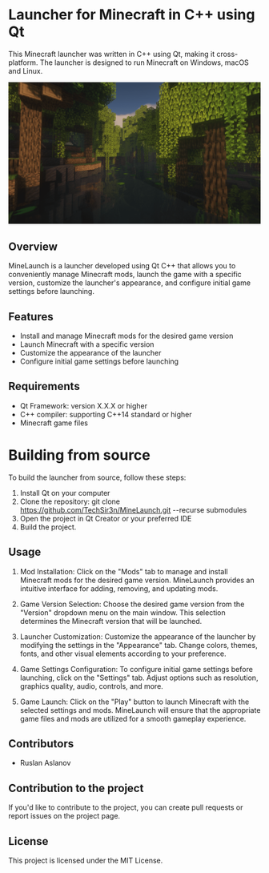 # Launcher for Minecraft in C++ using Qt
This Minecraft launcher was written in C++ using Qt, making it cross-platform. The launcher is designed to run Minecraft on Windows, macOS and Linux.


![MineLaunch Screenshot](https://github.com/TechSir3n/MineLaunch/blob/main/resources/mangrove-river-1.png)

## Overview
MineLaunch is a launcher developed using Qt C++ that allows you to conveniently manage Minecraft mods, launch the game with a specific version, customize the launcher's appearance, and configure initial game settings before launching.

## Features
- Install and manage Minecraft mods for the desired game version
- Launch Minecraft with a specific version
- Customize the appearance of the launcher
- Configure initial game settings before launching

## Requirements
- Qt Framework: version X.X.X or higher
- C++ compiler: supporting C++14 standard or higher
- Minecraft game files

# Building from source
To build the launcher from source, follow these steps:

1. Install Qt on your computer
2. Clone the repository: git clone https://github.com/TechSir3n/MineLaunch.git --recurse submodules
3. Open the project in Qt Creator or your preferred IDE 
4. Build the project.

## Usage
1. Mod Installation: Click on the "Mods" tab to manage and install Minecraft mods for the desired game version. MineLaunch provides an intuitive interface for adding, removing, and updating mods.

2. Game Version Selection: Choose the desired game version from the "Version" dropdown menu on the main window. This selection determines the Minecraft version that will be launched.

3. Launcher Customization: Customize the appearance of the launcher by modifying the settings in the "Appearance" tab. Change colors, themes, fonts, and other visual elements according to your preference.

4. Game Settings Configuration: To configure initial game settings before launching, click on the "Settings" tab. Adjust options such as resolution, graphics quality, audio, controls, and more.

5. Game Launch: Click on the "Play" button to launch Minecraft with the selected settings and mods. MineLaunch will ensure that the appropriate game files and mods are utilized for a smooth gameplay experience.

## Contributors
- Ruslan Aslanov

## Contribution to the project
If you'd like to contribute to the project, you can create pull requests or report issues on the project page.

## License
This project is licensed under the MIT License.